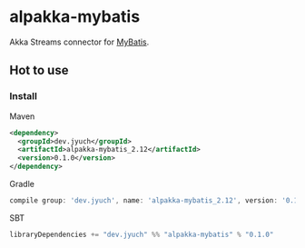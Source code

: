 alpakka-mybatis
===
Akka Streams connector for [MyBatis](https://mybatis.org/mybatis-3/).

## Hot to use

### Install

Maven

``` xml
<dependency>
  <groupId>dev.jyuch</groupId>
  <artifactId>alpakka-mybatis_2.12</artifactId>
  <version>0.1.0</version>
</dependency>
```

Gradle

``` groovy
compile group: 'dev.jyuch', name: 'alpakka-mybatis_2.12', version: '0.1.0'
```

SBT

``` scala
libraryDependencies += "dev.jyuch" %% "alpakka-mybatis" % "0.1.0"
```
